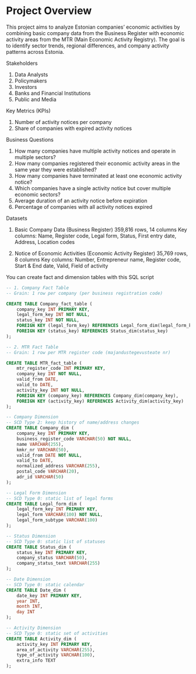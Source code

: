 # Project Overview
This project aims to analyze Estonian companies’ economic activities by combining basic company data from the Business Register with economic activity areas from the MTR (Main Economic Activity Registry). The goal is to identify sector trends, regional differences, and company activity patterns across Estonia.

Stakeholders   
1. Data Analysts
2. Policymakers
3. Investors
4. Banks and Financial Institutions
5. Public and Media

Key Metrics (KPIs)
1. Number of activity notices per company
2. Share of companies with expired activity notices

Business Questions
1. How many companies have multiple activity notices and operate in multiple sectors?
2. How many companies registered their economic activity areas in the same year they were established?
3. How many companies have terminated at least one economic activity notice?
4. Which companies have a single activity notice but cover multiple economic sectors?
5. Average duration of an activity notice before expiration
6. Percentage of companies with all activity notices expired

Datasets
1. Basic Company Data (Business Register)
359,816 rows, 14 columns
Key columns: Name, Register code, Legal form, Status, First entry date, Address, Location codes

2. Notice of Economic Activities (Economic Activity Register)
35,769 rows, 8 columns
Key columns: Number, Entrepreneur name, Register code, Start & End date, Valid, Field of activity

You can create fact and dimension tables with this SQL script

```sql
-- 1. Company Fact Table
-- Grain: 1 row per company (per business registration code)

CREATE TABLE Company_fact_table (
    company_key INT PRIMARY KEY,
    legal_form_key INT NOT NULL,
    status_key INT NOT NULL,
    FOREIGN KEY (legal_form_key) REFERENCES Legal_form_dim(legal_form_key),
    FOREIGN KEY (status_key) REFERENCES Status_dim(status_key)
);

-- 2. MTR Fact Table
-- Grain: 1 row per MTR register code (majandustegevusteate nr)

CREATE TABLE MTR_fact_table (
    mtr_register_code INT PRIMARY KEY,
    company_key INT NOT NULL,
    valid_from DATE,
    valid_to DATE,
    activity_key INT NOT NULL,
    FOREIGN KEY (company_key) REFERENCES Company_dim(company_key),
    FOREIGN KEY (activity_key) REFERENCES Activity_dim(activity_key)
);

-- Company Dimension
-- SCD Type 2: keep history of name/address changes
CREATE TABLE Company_dim (
    company_key INT PRIMARY KEY,
    business_register_code VARCHAR(50) NOT NULL,
    name VARCHAR(255),
    kmkr_nr VARCHAR(50),
    valid_from DATE NOT NULL,
    valid_to DATE,
    normalized_address VARCHAR(255),
    postal_code VARCHAR(20),
    adr_id VARCHAR(50)
);

-- Legal Form Dimension
-- SCD Type 0: static list of legal forms
CREATE TABLE Legal_form_dim (
    legal_form_key INT PRIMARY KEY,
    legal_form VARCHAR(100) NOT NULL,
    legal_form_subtype VARCHAR(100)
);

-- Status Dimension
-- SCD Type 0: static list of statuses
CREATE TABLE Status_dim (
    status_key INT PRIMARY KEY,
    company_status VARCHAR(50),
    company_status_text VARCHAR(255)
);

-- Date Dimension
-- SCD Type 0: static calendar
CREATE TABLE Date_dim (
    date_key INT PRIMARY KEY,
    year INT,
    month INT,
    day INT
);

-- Activity Dimension
-- SCD Type 0: static set of activities
CREATE TABLE Activity_dim (
    activity_key INT PRIMARY KEY,
    area_of_activity VARCHAR(255),
    type_of_activity VARCHAR(100),
    extra_info TEXT
);
```

